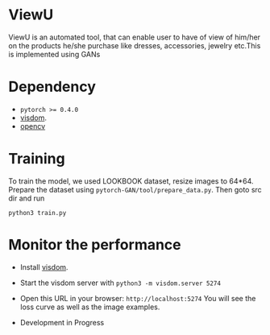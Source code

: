 # ViewU
ViewU is an automated tool, that can enable user to have of view of him/her on the products he/she purchase like dresses, accessories, jewelry etc.This is implemented using GANs

# Dependency
- ```pytorch >= 0.4.0```
- [visdom](https://github.com/facebookresearch/visdom).
- [opencv](https://github.com/opencv/opencv)

# Training

To train the model, we used LOOKBOOK dataset, resize images to 64*64. Prepare the dataset using `pytorch-GAN/tool/prepare_data.py`.
Then goto src dir and run
```
python3 train.py
```

# Monitor the performance


- Install [visdom](https://github.com/facebookresearch/visdom).
- Start the visdom server with ```python3 -m visdom.server 5274```
- Open this URL in your browser: `http://localhost:5274` You will see the loss curve as well as the image examples.


- Development in Progress
